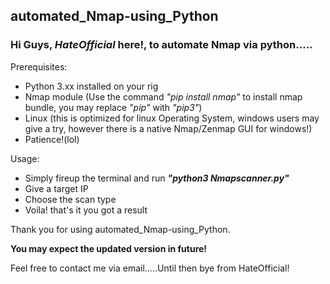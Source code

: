 ## automated_Nmap-using_Python 
### Hi Guys, _HateOfficial_ here!, to automate Nmap via python.....

Prerequisites:  
- Python 3.xx installed on your rig
- Nmap module (Use the command *"pip install nmap"* to install nmap bundle, you may replace *"pip"* with *"pip3"*)  
- Linux (this is optimized for linux Operating System, windows users may give a try, however there is a native Nmap/Zenmap GUI for windows!)  
- Patience!(lol)  

Usage:  
* Simply fireup the terminal and run ***"python3 Nmapscanner.py"***  
* Give a target IP  
* Choose the scan type  
* Voila! that's it you got a result  
      
Thank you for using automated_Nmap-using_Python.

**You may expect the updated version in future!**  
  
Feel free to contact me via email.....Until then bye from HateOfficial!
